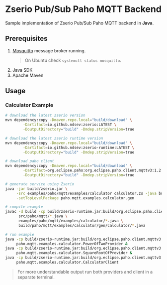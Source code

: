 # Zserio Pub/Sub Paho MQTT Backend

Sample implementation of Zserio Pub/Sub Paho MQTT backend in **Java**.

## Prerequisites

1. [Mosquitto](https://mosquitto.org) message broker running.
   > On Ubuntu check `systemctl status mosquitto`.
2. Java SDK
3. Apache Maven

## Usage

### Calculator Example

```bash
# download the latest zserio version
mvn dependency:copy -Dmaven.repo.local="build/download" \
        -Dartifact=io.github.ndsev:zserio:LATEST \
        -DoutputDirectory="build" -Dmdep.stripVersion=true

# download the latest zserio runtime version
mvn dependency:copy -Dmaven.repo.local="build/download" \
        -Dartifact=io.github.ndsev:zserio-runtime:LATEST \
        -DoutputDirectory="build" -Dmdep.stripVersion=true

# download paho client
mvn dependency:copy -Dmaven.repo.local="build/download" \
        -Dartifact=org.eclipse.paho:org.eclipse.paho.client.mqttv3:1.2.2 \
        -DoutputDirectory="build" -Dmdep.stripVersion=true

# generate service using Zserio
java -jar build/zserio.jar \
     -src examples/paho/mqtt/examples/calculator calculator.zs -java build \
     -setTopLevelPackage paho.mqtt.examples.calculator.gen

# compile example
javac -d build -cp build/zserio-runtime.jar:build/org.eclipse.paho.client.mqttv3.jar \
      src/paho/mqtt/*.java \
      examples/paho/mqtt/examples/calculator/*.java \
      build/paho/mqtt/examples/calculator/gen/calculator/*.java

# run example
java -cp build/zserio-runtime.jar:build/org.eclipse.paho.client.mqttv3.jar:build \
     paho.mqtt.examples.calculator.PowerOfTwoProvider &
java -cp build/zserio-runtime.jar:build/org.eclipse.paho.client.mqttv3.jar:build \
     paho.mqtt.examples.calculator.SquareRootOfProvider &
java -cp build/zserio-runtime.jar:build/org.eclipse.paho.client.mqttv3.jar:build \
     paho.mqtt.examples.calculator.CalculatorClient
```

> For more understandable output run both providers and client in a separate terminal.
